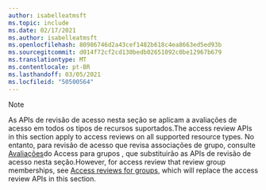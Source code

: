 ```yaml
---
author: isabelleatmsft
ms.topic: include
ms.date: 02/17/2021
ms.author: isabelleatmsft
ms.openlocfilehash: 80986746d2a43cef1482b618c4ea8663ed5ed93b
ms.sourcegitcommit: d014f72cf2cd130bedb02651092c0be12967b679
ms.translationtype: MT
ms.contentlocale: pt-BR
ms.lasthandoff: 03/05/2021
ms.locfileid: "50500564"
---
```

<!-- markdownlint-disable MD041-->

>[!NOTE]
><span data-ttu-id="2e46e-101">As APIs de revisão de acesso nesta seção se aplicam a avaliações de acesso em todos os tipos de recursos suportados.</span><span class="sxs-lookup"><span data-stu-id="2e46e-101">The access review APIs in this section apply to access reviews on all supported resource types.</span></span> <span data-ttu-id="2e46e-102">No entanto, para revisão de acesso que revisa associações de grupo, consulte [Avaliações](https://docs.microsoft.com/en-us/graph/api/resources/accessreviews-root?view=graph-rest-beta)do Access para grupos , que substituirão as APIs de revisão de acesso nesta seção.</span><span class="sxs-lookup"><span data-stu-id="2e46e-102">However, for access review that review group memberships, see [Access reviews for groups](https://docs.microsoft.com/en-us/graph/api/resources/accessreviews-root?view=graph-rest-beta), which will replace the access review APIs in this section.</span></span>
